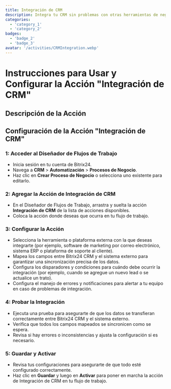 ```yaml
---
title: Integración de CRM
description: Integra tu CRM sin problemas con otras herramientas de negocio.
categories: 
  - 'category_1'
  - 'category_2'
badges: 
  - 'badge_2'
  - 'badge_3'
avatar: '/activities/CRMIntegration.webp'
---
```

# Instrucciones para Usar y Configurar la Acción "Integración de CRM"

## Descripción de la Acción

## **Configuración de la Acción "Integración de CRM"**

### 1: Acceder al Diseñador de Flujos de Trabajo
- Inicia sesión en tu cuenta de Bitrix24.
- Navega a **CRM** > **Automatización** > **Procesos de Negocio**.
- Haz clic en **Crear Proceso de Negocio** o selecciona uno existente para editarlo.

### 2: Agregar la Acción de Integración de CRM
- En el Diseñador de Flujos de Trabajo, arrastra y suelta la acción **Integración de CRM** de la lista de acciones disponibles.
- Coloca la acción donde deseas que ocurra en tu flujo de trabajo.

### 3: Configurar la Acción
- Selecciona la herramienta o plataforma externa con la que deseas integrarte (por ejemplo, software de marketing por correo electrónico, sistema ERP o plataforma de soporte al cliente).
- Mapea los campos entre Bitrix24 CRM y el sistema externo para garantizar una sincronización precisa de los datos.
- Configura los disparadores y condiciones para cuándo debe ocurrir la integración (por ejemplo, cuando se agregue un nuevo lead o se actualice un trato).
- Configura el manejo de errores y notificaciones para alertar a tu equipo en caso de problemas de integración.

### 4: Probar la Integración
- Ejecuta una prueba para asegurarte de que los datos se transfieran correctamente entre Bitrix24 CRM y el sistema externo.
- Verifica que todos los campos mapeados se sincronicen como se espera.
- Revisa si hay errores o inconsistencias y ajusta la configuración si es necesario.

### 5: Guardar y Activar
- Revisa tus configuraciones para asegurarte de que todo esté configurado correctamente.
- Haz clic en **Guardar** y luego en **Activar** para poner en marcha la acción de Integración de CRM en tu flujo de trabajo.